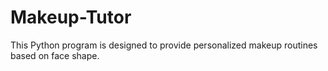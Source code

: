 # Makeup-Tutor
This Python program is designed to provide personalized makeup routines based on face shape.
